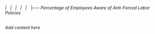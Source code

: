 ###### |   |   |   |   |   ├── Percentage of Employees Aware of Anti-Forced Labor Policies

*Add content here*